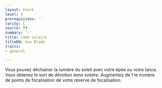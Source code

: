 ```yaml
---
layout: block
level: 4
prerequisites: ''
rarity: C
source: ??
summary: '-'
title: Lame solaire
titleEN: Sun Blade
traits:
- general

---
```


<p><span id="ctl00_MainContent_DetailedOutput">Vous pouvez déchainer la lumière du soleil avec votre épée ou votre lance. Vous obtenez le sort de dévotion <em>lame solaire</em>. Augmentez de 1 le nombre de points de focalisation de votre réserve de focalisation.</span></p>